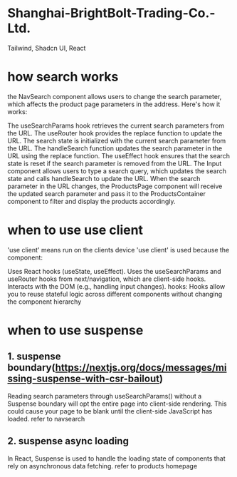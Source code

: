 # Shanghai-BrightBolt-Trading-Co.-Ltd.
Tailwind, Shadcn UI, React

# how search works
the NavSearch component allows users to change the search parameter, which affects the product page parameters in the address. Here's how it works:

The useSearchParams hook retrieves the current search parameters from the URL.
The useRouter hook provides the replace function to update the URL.
The search state is initialized with the current search parameter from the URL.
The handleSearch function updates the search parameter in the URL using the replace function.
The useEffect hook ensures that the search state is reset if the search parameter is removed from the URL.
The Input component allows users to type a search query, which updates the search state and calls handleSearch to update the URL.
When the search parameter in the URL changes, the ProductsPage component will receive the updated search parameter and pass it to the ProductsContainer component to filter and display the products accordingly.

# when to use use client
'use client' means run on the clients device 
'use client' is used because the component:

Uses React hooks (useState, useEffect).
Uses the useSearchParams and useRouter hooks from next/navigation, which are client-side hooks.
Interacts with the DOM (e.g., handling input changes).
hooks: Hooks allow you to reuse stateful logic across different components without changing the component hierarchy
# when to use suspense
## 1. suspense boundary(https://nextjs.org/docs/messages/missing-suspense-with-csr-bailout)
Reading search parameters through useSearchParams() without a Suspense boundary will opt the entire page into client-side rendering. This could cause your page to be blank until the client-side JavaScript has loaded.
refer to navsearch
## 2. suspense async loading
In React, Suspense is used to handle the loading state of components that rely on asynchronous data fetching. refer to products homepage
